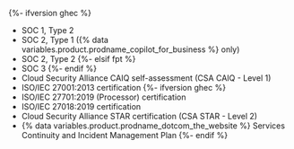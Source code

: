 {%- ifversion ghec %}
* SOC 1, Type 2
* SOC 2, Type 1 ({% data variables.product.prodname_copilot_for_business %} only)
* SOC 2, Type 2
{%- elsif fpt %}
* SOC 3
{%- endif %}
* Cloud Security Alliance CAIQ self-assessment (CSA CAIQ - Level 1)
* ISO/IEC 27001:2013 certification
{%- ifversion ghec %}
* ISO/IEC 27701:2019 (Processor) certification
* ISO/IEC 27018:2019 certification
* Cloud Security Alliance STAR certification (CSA STAR - Level 2)
* {% data variables.product.prodname_dotcom_the_website %} Services Continuity and Incident Management Plan
{%- endif %}
